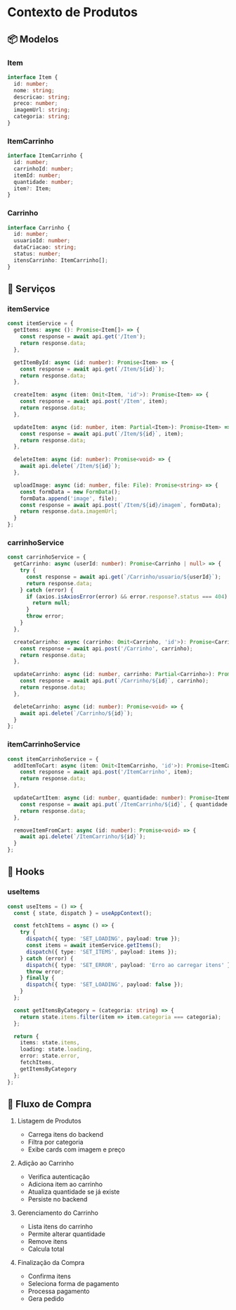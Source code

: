 # Contexto de Produtos

## 📦 Modelos

### Item
```typescript
interface Item {
  id: number;
  nome: string;
  descricao: string;
  preco: number;
  imagemUrl: string;
  categoria: string;
}
```

### ItemCarrinho
```typescript
interface ItemCarrinho {
  id: number;
  carrinhoId: number;
  itemId: number;
  quantidade: number;
  item?: Item;
}
```

### Carrinho
```typescript
interface Carrinho {
  id: number;
  usuarioId: number;
  dataCriacao: string;
  status: number;
  itensCarrinho: ItemCarrinho[];
}
```

## 🔄 Serviços

### itemService
```typescript
const itemService = {
  getItems: async (): Promise<Item[]> => {
    const response = await api.get('/Item');
    return response.data;
  },

  getItemById: async (id: number): Promise<Item> => {
    const response = await api.get(`/Item/${id}`);
    return response.data;
  },

  createItem: async (item: Omit<Item, 'id'>): Promise<Item> => {
    const response = await api.post('/Item', item);
    return response.data;
  },

  updateItem: async (id: number, item: Partial<Item>): Promise<Item> => {
    const response = await api.put(`/Item/${id}`, item);
    return response.data;
  },

  deleteItem: async (id: number): Promise<void> => {
    await api.delete(`/Item/${id}`);
  },

  uploadImage: async (id: number, file: File): Promise<string> => {
    const formData = new FormData();
    formData.append('image', file);
    const response = await api.post(`/Item/${id}/imagem`, formData);
    return response.data.imagemUrl;
  }
};
```

### carrinhoService
```typescript
const carrinhoService = {
  getCarrinho: async (userId: number): Promise<Carrinho | null> => {
    try {
      const response = await api.get(`/Carrinho/usuario/${userId}`);
      return response.data;
    } catch (error) {
      if (axios.isAxiosError(error) && error.response?.status === 404) {
        return null;
      }
      throw error;
    }
  },

  createCarrinho: async (carrinho: Omit<Carrinho, 'id'>): Promise<Carrinho> => {
    const response = await api.post('/Carrinho', carrinho);
    return response.data;
  },

  updateCarrinho: async (id: number, carrinho: Partial<Carrinho>): Promise<Carrinho> => {
    const response = await api.put(`/Carrinho/${id}`, carrinho);
    return response.data;
  },

  deleteCarrinho: async (id: number): Promise<void> => {
    await api.delete(`/Carrinho/${id}`);
  }
};
```

### itemCarrinhoService
```typescript
const itemCarrinhoService = {
  addItemToCart: async (item: Omit<ItemCarrinho, 'id'>): Promise<ItemCarrinho> => {
    const response = await api.post('/ItemCarrinho', item);
    return response.data;
  },

  updateCartItem: async (id: number, quantidade: number): Promise<ItemCarrinho> => {
    const response = await api.put(`/ItemCarrinho/${id}`, { quantidade });
    return response.data;
  },

  removeItemFromCart: async (id: number): Promise<void> => {
    await api.delete(`/ItemCarrinho/${id}`);
  }
};
```

## 🎯 Hooks

### useItems
```typescript
const useItems = () => {
  const { state, dispatch } = useAppContext();

  const fetchItems = async () => {
    try {
      dispatch({ type: 'SET_LOADING', payload: true });
      const items = await itemService.getItems();
      dispatch({ type: 'SET_ITEMS', payload: items });
    } catch (error) {
      dispatch({ type: 'SET_ERROR', payload: 'Erro ao carregar itens' });
      throw error;
    } finally {
      dispatch({ type: 'SET_LOADING', payload: false });
    }
  };

  const getItemsByCategory = (categoria: string) => {
    return state.items.filter(item => item.categoria === categoria);
  };

  return {
    items: state.items,
    loading: state.loading,
    error: state.error,
    fetchItems,
    getItemsByCategory
  };
};
```

## 🛒 Fluxo de Compra

1. Listagem de Produtos
   - Carrega itens do backend
   - Filtra por categoria
   - Exibe cards com imagem e preço

2. Adição ao Carrinho
   - Verifica autenticação
   - Adiciona item ao carrinho
   - Atualiza quantidade se já existe
   - Persiste no backend

3. Gerenciamento do Carrinho
   - Lista itens do carrinho
   - Permite alterar quantidade
   - Remove itens
   - Calcula total

4. Finalização da Compra
   - Confirma itens
   - Seleciona forma de pagamento
   - Processa pagamento
   - Gera pedido
